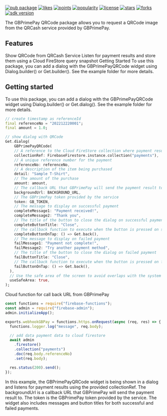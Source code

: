 <!--
This README describes the package. If you publish this package to pub.dev,
this README's contents appear on the landing page for your package.

For information about how to write a good package README, see the guide for
[writing package pages](https://dart.dev/guides/libraries/writing-package-pages).

For general information about developing packages, see the Dart guide for
[creating packages](https://dart.dev/guides/libraries/create-library-packages)
and the Flutter guide for
[developing packages and plugins](https://flutter.dev/developing-packages).
-->

[![pub package](https://img.shields.io/pub/v/flutter_gbprimepay_qrcode)](https://pub.dartlang.org/packages/flutter_gbprimepay_qrcode)
[![likes](https://img.shields.io/pub/likes/flutter_gbprimepay_qrcode)](https://pub.dartlang.org/packages/flutter_gbprimepay_qrcode/score)
[![points](https://img.shields.io/pub/points/flutter_gbprimepay_qrcode)](https://pub.dartlang.org/packages/flutter_gbprimepay_qrcode/score)
[![popularity](https://img.shields.io/pub/popularity/flutter_gbprimepay_qrcode)](https://pub.dartlang.org/packages/flutter_gbprimepay_qrcode/score)
[![license](https://img.shields.io/github/license/anoochit/flutter_gbprimepay_qrcode)](https://pub.dartlang.org/packages/flutter_gbprimepay_qrcode)
[![stars](https://img.shields.io/github/stars/anoochit/flutter_gbprimepay_qrcode)](https://github.com/xclud/flutter_gbprimepay_qrcode/stargazers)
[![forks](https://img.shields.io/github/forks/anoochit/flutter_gbprimepay_qrcode)](https://github.com/xclud/flutter_gbprimepay_qrcode/network/members)
[![sdk version](https://badgen.net/pub/sdk-version/flutter_gbprimepay_qrcode)](https://pub.dartlang.org/packages/flutter_gbprimepay_qrcode)

The GBPrimePay QRCode package allows you to request a QRCode image from the QRCash service provided by GBPrimePay.

## Features

Show QRCode from QRCash Service
Listen for payment results and store them using a Cloud FireStore query snapshot
Getting Started
To use this package, you can add a dialog with the GBPrimePayQRCode widget using Dialog.builder() or Get.builder(). See the example folder for more details.

## Getting started

To use this package, you can add a dialog with the GBPrimePayQRCode widget using Dialog.builder() or Get.dialog(). See the example folder for more details.

```dart
// create timestamp as referenceId
final referenceNo = "202212220001";
final amount = 1.0;

// show dialog with QRCode
Get.dialog(
    GBPrimePayQRCode(
    // A reference to the Cloud FireStore collection where payment results will be stored
    collectionRef: FirebaseFirestore.instance.collection("payments"),
    // A unique reference number for the payment
    referenceNo: referenceNo,
    // A description of the item being purchased
    detail: "Sample T-Shirt",
    // The amount of the purchase
    amount: amount,
    // The callback URL that GBPrimePay will send the payment result to
    backgroundUrl: BACKGROUND_URL,
    // The GBPrimePay token provided by the service
    token: GB_TOKEN,
    // The message to display on successful payment
    completeMessage1: "Payment received!",
    completeMessage2: "Thank you",
    // The title of the button to close the dialog on successful payment
    completeButtonTitle: "Close",
    // The callback function to execute when the button is pressed on successful payment
    completeButtonOnTap: () => Get.back(),
    // The message to display on failed payment
    failMessage1: "Payment not complete!",
    failMessage2: "Try another payment method",
    // The title of the button to close the dialog on failed payment
    failButtonTitle: "Close",
    // The callback function to execute when the button is pressed on failed payment
    failButtonOnTap: () => Get.back(),
  ),
  // Use the safe area of the screen to avoid overlaps with the system UI
  useSafeArea: true,
);
```

Cloud function for call back URL from GBPrimePay

```javascript
const functions = require("firebase-functions");
const admin = require("firebase-admin");
admin.initializeApp();

exports.webhookGBPay = functions.https.onRequest(async (req, res) => {
  functions.logger.log("message", req.body);

  // add data payment data to cloud firestore
  await admin
    .firestore()
    .collection("payments")
    .doc(req.body.referenceNo)
    .set(req.body);

  res.status(200).send();
});
```

In this example, the GBPrimePayQRCode widget is being shown in a dialog and listens for payment results using the provided collectionRef. The backgroundUrl is a callback URL that GBPrimePay will send the payment result to. The token is the GBPrimePay token provided by the service. The widget also includes messages and button titles for both successful and failed payments.
